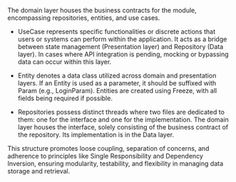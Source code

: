 The domain layer houses the business contracts for the module, encompassing repositories, entities, and use cases.  

* UseCase represents specific functionalities or discrete actions that users or systems can perform within the application. It acts as a bridge between state management (Presentation layer) and Repository (Data layer). In cases where API integration is pending, mocking or bypassing data can occur within this layer. 

* Entity denotes a data class utilized across domain and presentation layers. If an Entity is used as a parameter, it should be suffixed with Param (e.g., LoginParam). Entities are created using Freeze, with all fields being required if possible. 

* Repositories possess distinct threads where two files are dedicated to them: one for the interface and one for the implementation. The domain layer houses the interface, solely consisting of the business contract of the repository. Its implementation is in the Data layer. 

This structure promotes loose coupling, separation of concerns, and adherence to principles like Single Responsibility and Dependency Inversion, ensuring modularity, testability, and flexibility in managing data storage and retrieval. 